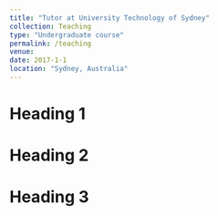 ```yaml
---
title: "Tutor at University Technology of Sydney"
collection: Teaching
type: "Undergraduate course"
permalink: /teaching
venue:
date: 2017-1-1
location: "Sydney, Australia"
---
```



Heading 1
======

Heading 2
======

Heading 3
======
